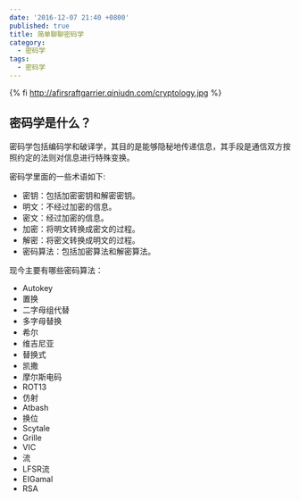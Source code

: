 ```yaml
---
date: '2016-12-07 21:40 +0800'
published: true
title: 简单聊聊密码学
category:
  - 密码学
tags:
  - 密码学
---
```

{% fi http://afirsraftgarrier.qiniudn.com/cryptology.jpg %}
## 密码学是什么？

密码学包括编码学和破译学，其目的是能够隐秘地传递信息，其手段是通信双方按照约定的法则对信息进行特殊变换。

密码学里面的一些术语如下:

* 密钥：包括加密密钥和解密密钥。
* 明文：不经过加密的信息。
* 密文：经过加密的信息。
* 加密：将明文转换成密文的过程。
* 解密：将密文转换成明文的过程。
* 密码算法：包括加密算法和解密算法。

现今主要有哪些密码算法：

* Autokey
* 置换
* 二字母组代替
* 多字母替换
* 希尔
* 维吉尼亚
* 替换式
* 凯撒
* 摩尔斯电码
* ROT13
* 仿射
* Atbash
* 换位
* Scytale
* Grille
* VIC
* 流
* LFSR流
* EIGamal
* RSA

